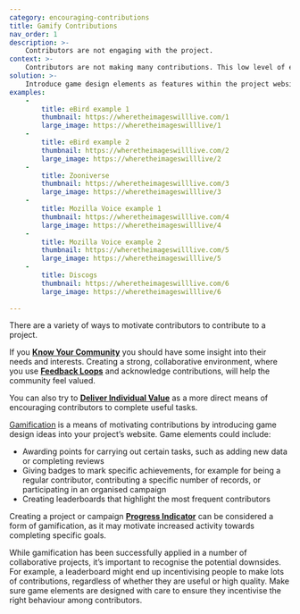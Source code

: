 ```yaml
---
category: encouraging-contributions
title: Gamify Contributions
nav_order: 1
description: >-
    Contributors are not engaging with the project.
context: >-
    Contributors are not making many contributions. This low level of engagement with the project is resulting in slow progress being made towards the project’s goals.
solution: >-
    Introduce game design elements as features within the project website, as a means to motivate regular engagement with the project.
examples:
    -
        title: eBird example 1
        thumbnail: https://wheretheimageswilllive.com/1
        large_image: https://wheretheimageswilllive/1
    -
        title: eBird example 2
        thumbnail: https://wheretheimageswilllive.com/2
        large_image: https://wheretheimageswilllive/2
    -
        title: Zooniverse
        thumbnail: https://wheretheimageswilllive.com/3
        large_image: https://wheretheimageswilllive/3
    -
        title: Mozilla Voice example 1
        thumbnail: https://wheretheimageswilllive.com/4
        large_image: https://wheretheimageswilllive/4
    -
        title: Mozilla Voice example 2
        thumbnail: https://wheretheimageswilllive.com/5
        large_image: https://wheretheimageswilllive/5
    -
        title: Discogs
        thumbnail: https://wheretheimageswilllive.com/6
        large_image: https://wheretheimageswilllive/6
    
---
```


There are a variety of ways to motivate contributors to contribute to a project. 

If you **[Know Your Community](/patterns/community-management/know-your-community)** you should have some insight into their needs and interests. Creating a strong, collaborative environment, where you use **[Feedback Loops](/patterns/workflow/feedback-loops)** and acknowledge contributions, will help the community feel valued.

You can also try to **[Deliver Individual Value](/patterns/encouraging-contributions/deliver-individual-value)** as a more direct means of encouraging contributors to complete useful tasks.

[Gamification](https://en.wikipedia.org/wiki/Gamification) is a means of motivating contributions by introducing game design ideas into your project’s website. Game elements could include:

* Awarding points for carrying out certain tasks, such as adding new data or completing reviews
* Giving badges to mark specific achievements, for example for being a regular contributor, contributing a specific number of records, or participating in an organised campaign
* Creating leaderboards that highlight the most frequent contributors

Creating a project or campaign **[Progress Indicator](/patterns/encouraging-contributions/progress-indicator)** can be considered a form of gamification, as it may motivate increased activity towards completing specific goals.

While gamification has been successfully applied in a number of collaborative projects, it’s important to recognise the potential downsides. For example, a leaderboard might end up incentivising people to make lots of contributions, regardless of whether they are useful or high quality. Make sure game elements are designed with care to ensure they incentivise the right behaviour among contributors.